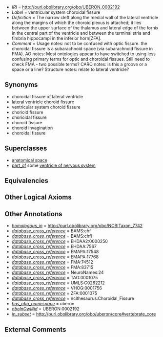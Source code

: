  * *IRI* = http://purl.obolibrary.org/obo/UBERON_0002192
 * *Label* = ventricular system choroidal fissure
 * *Definition* = The narrow cleft along the medial wall of the lateral ventricle along the margins of which the choroid plexus is attached; it lies between the upper surface of the thalamus and lateral edge of the fornix in the central part of the ventricle and between the terminal stria and fimbria hippocampi in the inferior horn[ZFA].
 * *Comment* = Usage notes: not to be confused with optic fissure. the choroidal fissure is a subarachnoid space (via subarachnoid fissure in FMA). AO notes: Most ontologies appear to have switched to using less confusing primary terms for optic and choroidal fissues. Still need to check FMA - two possible terms? CARO notes: is this a groove or a space or a line? Structure notes: relate to lateral ventricle?

## Synonyms

 * choroidal fissure of lateral ventricle
 * lateral ventricle choroid fissure
 * ventricular system choroid fissure
 * chorioid fissure
 * chorioidal fissure
 * choroid fissure
 * choroid invagination
 * choroidal fissure

## Superclasses

 * [anatomical space](../../UBERON/64/UBERON_0000464.md)
 * [part_of](../../BFO/50/BFO_0000050.md) some [ventricle of nervous system](../../UBERON/58/UBERON_0005358.md)

## Equivalencies


## Other Logical Axioms


## Other Annotations

 * *[homologous_in](../../core#homologous/in/core#homologous_in.md)* = http://purl.obolibrary.org/obo/NCBITaxon_7742
 * *[database_cross_reference](../../ef/oboInOwl#hasDbXref.md)* = BAMS:chf
 * *[database_cross_reference](../../ef/oboInOwl#hasDbXref.md)* = BAMS:chfl
 * *[database_cross_reference](../../ef/oboInOwl#hasDbXref.md)* = EHDAA2:0000250
 * *[database_cross_reference](../../ef/oboInOwl#hasDbXref.md)* = EHDAA:7567
 * *[database_cross_reference](../../ef/oboInOwl#hasDbXref.md)* = EMAPA:17548
 * *[database_cross_reference](../../ef/oboInOwl#hasDbXref.md)* = EMAPA:17768
 * *[database_cross_reference](../../ef/oboInOwl#hasDbXref.md)* = FMA:74512
 * *[database_cross_reference](../../ef/oboInOwl#hasDbXref.md)* = FMA:83715
 * *[database_cross_reference](../../ef/oboInOwl#hasDbXref.md)* = NeuroNames:24
 * *[database_cross_reference](../../ef/oboInOwl#hasDbXref.md)* = TAO:0001075
 * *[database_cross_reference](../../ef/oboInOwl#hasDbXref.md)* = UMLS:C0262212
 * *[database_cross_reference](../../ef/oboInOwl#hasDbXref.md)* = VHOG:0001756
 * *[database_cross_reference](../../ef/oboInOwl#hasDbXref.md)* = ZFA:0001075
 * *[database_cross_reference](../../ef/oboInOwl#hasDbXref.md)* = ncithesaurus:Choroidal_Fissure
 * *[has_obo_namespace](../../ce/oboInOwl#hasOBONamespace.md)* = uberon
 * *[oboInOwl#id](../../id/oboInOwl#id.md)* = UBERON:0002192
 * *[in_subset](../../et/oboInOwl#inSubset.md)* = http://purl.obolibrary.org/obo/uberon/core#vertebrate_core

## External Comments

